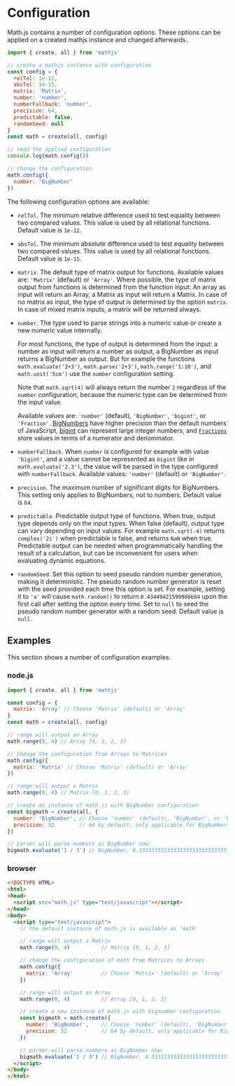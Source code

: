 # Configuration

Math.js contains a number of configuration options.
These options can be applied on a created mathjs instance and changed afterwards.

```js
import { create, all } from 'mathjs'

// create a mathjs instance with configuration
const config = {
  relTol: 1e-12,
  absTol: 1e-15,
  matrix: 'Matrix',
  number: 'number',
  numberFallback: 'number',
  precision: 64,
  predictable: false,
  randomSeed: null
}
const math = create(all, config)

// read the applied configuration
console.log(math.config())

// change the configuration
math.config({
  number: 'BigNumber'
})
```

The following configuration options are available:

- `relTol`. The minimum relative difference used to test equality between two
  compared values. This value is used by all relational functions.
  Default value is `1e-12`.

- `absTol`. The minimum absolute difference used to test equality between two
  compared values. This value is used by all relational functions.
  Default value is `1e-15`.

- `matrix`. The default type of matrix output for functions.
  Available values are: `'Matrix'` (default) or `'Array'`.
  Where possible, the type of matrix output from functions is determined from
  the function input: An array as input will return an Array, a Matrix as input
  will return a Matrix. In case of no matrix as input, the type of output is
  determined by the option `matrix`. In case of mixed matrix
  inputs, a matrix will be returned always.

- `number`. The type used to parse strings into a numeric value or create a new
  numeric value internally.

  For most functions, the type of output is determined from the input: 
  a number as input will return a number as output, a BigNumber as input 
  returns a BigNumber as output. But for example the functions 
  `math.evaluate('2+3')`, `math.parse('2+3')`, `math.range('1:10')`, 
  and `math.unit('5cm')` use the `number` configuration setting. 

  Note that `math.sqrt(4)` will always return the number `2` regardless of 
  the `number` configuration, because the numeric type can be determined from 
  the input value.

  Available values are: `'number'` (default), `'BigNumber'`, `'bigint'`, or `'Fraction'`.
  [BigNumbers](../datatypes/bignumbers.md) have higher precision than the default numbers of JavaScript, 
  [bigint](../datatypes/bigints.md) can represent large integer numbers, 
  and [`Fractions`](../datatypes/fractions.md) store values in terms of a numerator and 
  denominator.

- `numberFallback`. When `number` is configured for example with value `'bigint'`,
  and a value cannot be represented as `bigint` like in `math.evaluate('2.3')`, 
  the value will be parsed in the type configured with `numberFallback`. 
  Available values: `'number'` (default) or `'BigNumber'`.

- `precision`. The maximum number of significant digits for BigNumbers.
  This setting only applies to BigNumbers, not to numbers.
  Default value is `64`.

- `predictable`. Predictable output type of functions. When true, output type
  depends only on the input types. When false (default), output type can vary
  depending on input values. For example `math.sqrt(-4)` returns `complex('2i')` when
  predictable is false, and returns `NaN` when true.
  Predictable output can be needed when programmatically handling the result of
  a calculation, but can be inconvenient for users when evaluating dynamic
  equations.

- `randomSeed`. Set this option to seed pseudo random number generation, making it deterministic. The pseudo random number generator is reset with the seed provided each time this option is set. For example, setting it to `'a'` will cause `math.random()` to return `0.43449421599986604` upon the first call after setting the option every time. Set to `null` to seed the pseudo random number generator with a random seed. Default value is `null`.


## Examples

This section shows a number of configuration examples.

### node.js

```js
import { create, all } from 'mathjs'

const config = {
  matrix: 'Array' // Choose 'Matrix' (default) or 'Array'
}
const math = create(all, config)

// range will output an Array
math.range(0, 4) // Array [0, 1, 2, 3]

// change the configuration from Arrays to Matrices
math.config({
  matrix: 'Matrix' // Choose 'Matrix' (default) or 'Array'
})

// range will output a Matrix
math.range(0, 4) // Matrix [0, 1, 2, 3]

// create an instance of math.js with BigNumber configuration
const bigmath = create(all, {
  number: 'BigNumber', // Choose 'number' (default), 'BigNumber', or 'Fraction'
  precision: 32        // 64 by default, only applicable for BigNumbers
})

// parser will parse numbers as BigNumber now:
bigmath.evaluate('1 / 3') // BigNumber, 0.33333333333333333333333333333333
```

### browser


```html
<!DOCTYPE HTML>
<html>
<head>
  <script src="math.js" type="text/javascript"></script>
</head>
<body>
  <script type="text/javascript">
    // the default instance of math.js is available as 'math'

    // range will output a Matrix
    math.range(0, 4)          // Matrix [0, 1, 2, 3]

    // change the configuration of math from Matrices to Arrays
    math.config({
      matrix: 'Array'         // Choose 'Matrix' (default) or 'Array'
    })

    // range will output an Array
    math.range(0, 4)          // Array [0, 1, 2, 3]

    // create a new instance of math.js with bignumber configuration
    const bigmath = math.create({
      number: 'BigNumber',    // Choose 'number' (default), 'BigNumber', or 'Fraction'
      precision: 32           // 64 by default, only applicable for BigNumbers
    })

    // parser will parse numbers as BigNumber now:
    bigmath.evaluate('1 / 3') // BigNumber, 0.33333333333333333333333333333333
  </script>
</body>
</html>
```
